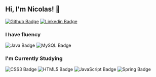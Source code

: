 
## Hi, I'm Nicolas! 👋

[![Github Badge](https://img.shields.io/badge/-Github-000?style=flat-square&logo=Github&logoColor=white&link=https://github.com/nicolas-ceruti)](https://github.com/nicolas-ceruti)
[![Linkedin Badge](https://img.shields.io/badge/-LinkedIn-blue?style=flat-square&logo=Linkedin&logoColor=white&link=https://www.linkedin.com/in/nicolasceruti/)](https://www.linkedin.com/in/nicolasceruti/)

###  I have fluency 
![Java Badge](https://img.shields.io/badge/Java-ED8B00?style=for-the-badge&logo=java&logoColor=white) ![MySQL Badge](https://img.shields.io/badge/MySQL-00000F?style=for-the-badge&logo=mysql&logoColor=white) 



###  I'm Currently Studying

![CSS3 Badge](https://img.shields.io/badge/CSS3-1572B6?style=for-the-badge&logo=css3&logoColor=white) ![HTML5 Badge](https://img.shields.io/badge/HTML5-E34F26?style=for-the-badge&logo=html5&logoColor=white) ![JavaScript Badge](https://img.shields.io/badge/JavaScript-F7DF1E?style=for-the-badge&logo=javascript&logoColor=black) ![Spring Badge](https://img.shields.io/badge/Spring-6DB33F?style=for-the-badge&logo=spring&logoColor=white)

